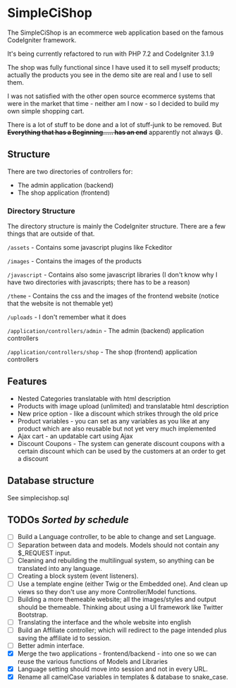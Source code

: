 SimpleCiShop
============

The SimpleCiShop is an ecommerce web application based on the famous CodeIgniter framework.

It's being currently refactored to run with PHP 7.2 and CodeIgniter 3.1.9

The shop was fully functional since I have used it to sell myself products; actually the products you see in the demo site are real and I use to sell them.

I was not satisfied with the other open source ecommerce systems that were in the market that time - neither am I now - so I decided to build my own simple shopping cart.

There is a lot of stuff to be done and a lot of stuff-junk to be removed. But ~~__Everything that has a Beginning..... has an end__~~ apparently not always :smile:.

Structure
---------

There are two directories of controllers for:

* The admin application (backend)
* The shop application (frontend)

### Directory Structure

The directory structure is mainly the CodeIgniter structure. There are a few things that are outside of that.

`/assets` - Contains some javascript plugins like Fckeditor

`/images` - Contains the images of the products

`/javascript` - Contains also some javascript libraries (I don't know why I have two directories with javascripts; there has to be a reason)

`/theme` - Contains the css and the images of the frontend website (notice that the website is not themable yet)

`/uploads` - I don't remember what it does

`/application/controllers/admin` - The admin (backend) application controllers

`/application/controllers/shop` - The shop (frontend) application controllers

Features
--------

* Nested Categories translatable with html description
* Products with image upload (unlimited) and translatable html description
* New price option - like a discount which strikes through the old price
* Product variables - you can set as any variables as you like at any product which are also reusable but not yet very much implemented
* Ajax cart - an updatable cart using Ajax
* Discount Coupons - The system can generate discount coupons with a certain discount which can be used by the customers at an order to get a discount

Database structure
------------------

See simplecishop.sql

TODOs _Sorted by schedule_
-----

- [ ] Build a Language controller, to be able to change and set Language.
- [ ] Separation between data and models. Models should not contain any $_REQUEST input.
- [ ] Cleaning and rebuilding the multilingual system, so anything can be translated into any language.
- [ ] Creating a block system (event listeners).
- [ ] Use a template engine (either Twig or the Embedded one). And clean up views so they don't use any more Controller/Model functions. 
- [ ] Building a more themeable website; all the images/styles and output should be themeable. Thinking about using a UI framework like Twitter Bootstrap.
- [ ] Translating the interface and the whole website into english
- [ ] Build an Affiliate controller; which will redirect to the page intended plus saving the affiliate id to session.
- [ ] Better admin interface.
- [x] Merge the two applications - frontend/backend - into one so we can reuse the various functions of Models and Libraries
- [x] Language setting should move into session and not in every URL.
- [x] Rename all camelCase variables in templates & database to snake_case.
